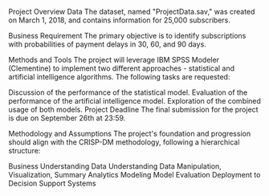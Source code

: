 Project Overview
Data
The dataset, named "ProjectData.sav," was created on March 1, 2018, and contains information for 25,000 subscribers.

Business Requirement
The primary objective is to identify subscriptions with probabilities of payment delays in 30, 60, and 90 days.

Methods and Tools
The project will leverage IBM SPSS Modeler (Clementine) to implement two different approaches - statistical and artificial intelligence algorithms. The following tasks are requested:

Discussion of the performance of the statistical model.
Evaluation of the performance of the artificial intelligence model.
Exploration of the combined usage of both models.
Project Deadline
The final submission for the project is due on September 26th at 23:59.

Methodology and Assumptions
The project's foundation and progression should align with the CRISP-DM methodology, following a hierarchical structure:

Business Understanding
Data Understanding
Data Manipulation, Visualization, Summary Analytics
Modeling
Model Evaluation
Deployment to Decision Support Systems
